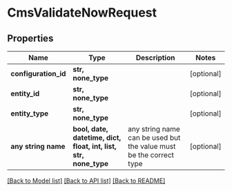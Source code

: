 # CmsValidateNowRequest


## Properties
Name | Type | Description | Notes
------------ | ------------- | ------------- | -------------
**configuration_id** | **str, none_type** |  | [optional] 
**entity_id** | **str, none_type** |  | [optional] 
**entity_type** | **str, none_type** |  | [optional] 
**any string name** | **bool, date, datetime, dict, float, int, list, str, none_type** | any string name can be used but the value must be the correct type | [optional]

[[Back to Model list]](../README.md#documentation-for-models) [[Back to API list]](../README.md#documentation-for-api-endpoints) [[Back to README]](../README.md)



